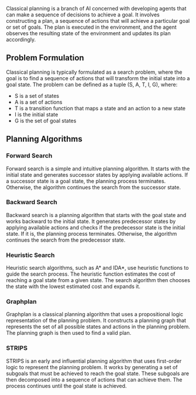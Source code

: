 
Classical planning is a branch of AI concerned with developing agents that can make a sequence of decisions to achieve a goal. It involves constructing a plan, a sequence of actions that will achieve a particular goal or set of goals. The plan is executed in the environment, and the agent observes the resulting state of the environment and updates its plan accordingly.

## Problem Formulation

Classical planning is typically formulated as a search problem, where the goal is to find a sequence of actions that will transform the initial state into a goal state. The problem can be defined as a tuple (S, A, T, I, G), where:

-   S is a set of states
-   A is a set of actions
-   T is a transition function that maps a state and an action to a new state
-   I is the initial state
-   G is the set of goal states

## Planning Algorithms

### Forward Search

Forward search is a simple and intuitive planning algorithm. It starts with the initial state and generates successor states by applying available actions. If a successor state is a goal state, the planning process terminates. Otherwise, the algorithm continues the search from the successor state.

### Backward Search

Backward search is a planning algorithm that starts with the goal state and works backward to the initial state. It generates predecessor states by applying available actions and checks if the predecessor state is the initial state. If it is, the planning process terminates. Otherwise, the algorithm continues the search from the predecessor state.

### Heuristic Search

Heuristic search algorithms, such as A* and IDA*, use heuristic functions to guide the search process. The heuristic function estimates the cost of reaching a goal state from a given state. The search algorithm then chooses the state with the lowest estimated cost and expands it.

### Graphplan

Graphplan is a classical planning algorithm that uses a propositional logic representation of the planning problem. It constructs a planning graph that represents the set of all possible states and actions in the planning problem. The planning graph is then used to find a valid plan.

### STRIPS

STRIPS is an early and influential planning algorithm that uses first-order logic to represent the planning problem. It works by generating a set of subgoals that must be achieved to reach the goal state. These subgoals are then decomposed into a sequence of actions that can achieve them. The process continues until the goal state is achieved.